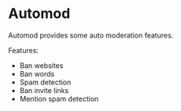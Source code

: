 # Automod

Automod provides some auto moderation features.

Features:

- Ban websites
- Ban words
- Spam detection
- Ban invite links
- Mention spam detection

